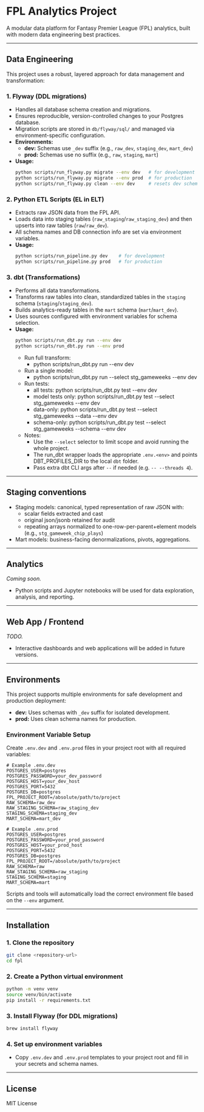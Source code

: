 # FPL Analytics Project

A modular data platform for Fantasy Premier League (FPL) analytics, built with modern data engineering best practices.

---

## Data Engineering

This project uses a robust, layered approach for data management and transformation:

### 1. **Flyway** (DDL migrations)
- Handles all database schema creation and migrations.
- Ensures reproducible, version-controlled changes to your Postgres database.
- Migration scripts are stored in `db/flyway/sql/` and managed via environment-specific configuration.
- **Environments:**  
  - **dev:** Schemas use `_dev` suffix (e.g., `raw_dev`, `staging_dev`, `mart_dev`)
  - **prod:** Schemas use no suffix (e.g., `raw`, `staging`, `mart`)
- **Usage:**
  ```bash
  python scripts/run_flyway.py migrate --env dev   # for development
  python scripts/run_flyway.py migrate --env prod  # for production
  python scripts/run_flyway.py clean --env dev     # resets dev schemas (disabled in prod)
  ```

### 2. **Python ETL Scripts** (EL in ELT)
- Extracts raw JSON data from the FPL API.
- Loads data into staging tables (`raw_staging`/`raw_staging_dev`) and then upserts into raw tables (`raw`/`raw_dev`).
- All schema names and DB connection info are set via environment variables.
- **Usage:**
  ```bash
  python scripts/run_pipeline.py dev    # for development
  python scripts/run_pipeline.py prod   # for production
  ```

### 3. **dbt** (Transformations)
- Performs all data transformations.
- Transforms raw tables into clean, standardized tables in the `staging` schema (`staging`/`staging_dev`).
- Builds analytics-ready tables in the `mart` schema (`mart`/`mart_dev`).
- Uses sources configured with environment variables for schema selection.
- **Usage:**
  ```bash
  python scripts/run_dbt.py run --env dev
  python scripts/run_dbt.py run --env prod
  ```
  - Run full transform:
    - python scripts/run_dbt.py run --env dev
  - Run a single model:
    - python scripts/run_dbt.py run --select stg_gameweeks --env dev
  - Run tests:
    - all tests: python scripts/run_dbt.py test --env dev
    - model tests only: python scripts/run_dbt.py test --select stg_gameweeks --env dev
    - data-only: python scripts/run_dbt.py test --select stg_gameweeks --data --env dev
    - schema-only: python scripts/run_dbt.py test --select stg_gameweeks --schema --env dev
  - Notes:
    - Use the `--select` selector to limit scope and avoid running the whole project.
    - The run_dbt wrapper loads the appropriate `.env.<env>` and points DBT_PROFILES_DIR to the local `dbt` folder.
    - Pass extra dbt CLI args after `--` if needed (e.g. `-- --threads 4`).
---
## Staging conventions

- Staging models: canonical, typed representation of raw JSON with:
  - scalar fields extracted and cast
  - original json/jsonb retained for audit
  - repeating arrays normalized to one-row-per-parent+element models (e.g., `stg_gameweek_chip_plays`)
- Mart models: business-facing denormalizations, pivots, aggregations.

---

## Analytics

*Coming soon.*

- Python scripts and Jupyter notebooks will be used for data exploration, analysis, and reporting.

---

## Web App / Frontend

*TODO.*

- Interactive dashboards and web applications will be added in future versions.

---

## Environments

This project supports multiple environments for safe development and production deployment:

- **dev:** Uses schemas with `_dev` suffix for isolated development.
- **prod:** Uses clean schema names for production.

### Environment Variable Setup

Create `.env.dev` and `.env.prod` files in your project root with all required variables:

```env
# Example .env.dev
POSTGRES_USER=postgres
POSTGRES_PASSWORD=your_dev_password
POSTGRES_HOST=your_dev_host
POSTGRES_PORT=5432
POSTGRES_DB=postgres
FPL_PROJECT_ROOT=/absolute/path/to/project
RAW_SCHEMA=raw_dev
RAW_STAGING_SCHEMA=raw_staging_dev
STAGING_SCHEMA=staging_dev
MART_SCHEMA=mart_dev

# Example .env.prod
POSTGRES_USER=postgres
POSTGRES_PASSWORD=your_prod_password
POSTGRES_HOST=your_prod_host
POSTGRES_PORT=5432
POSTGRES_DB=postgres
FPL_PROJECT_ROOT=/absolute/path/to/project
RAW_SCHEMA=raw
RAW_STAGING_SCHEMA=raw_staging
STAGING_SCHEMA=staging
MART_SCHEMA=mart
```

Scripts and tools will automatically load the correct environment file based on the `--env` argument.

---

## Installation

### 1. Clone the repository

```bash
git clone <repository-url>
cd fpl
```

### 2. Create a Python virtual environment

```bash
python -m venv venv
source venv/bin/activate
pip install -r requirements.txt
```

### 3. Install Flyway (for DDL migrations)

```bash
brew install flyway
```

### 4. Set up environment variables

- Copy `.env.dev` and `.env.prod` templates to your project root and fill in your secrets and schema names.

---

## License

MIT License